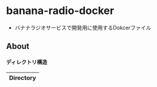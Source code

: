 # banana-radio-docker

* バナナラジオサービスで開発用に使用するDokcerファイル

## About

#### ディレクトリ構造

|Directory|
|:-------:|
